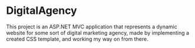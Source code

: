 # DigitalAgency
This project is an ASP.NET MVC application that represents a dynamic website for some sort of digital marketing agency, made by implementing a created CSS template, and working my way on from there.
